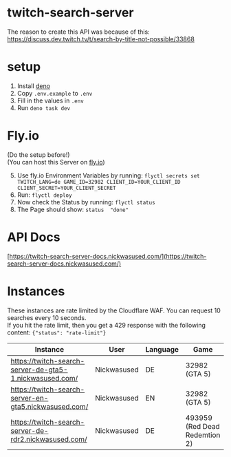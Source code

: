 # twitch-search-server
The reason to create this API was because of this: https://discuss.dev.twitch.tv/t/search-by-title-not-possible/33868  

# setup
1. Install [deno](https://github.com/denoland)
2. Copy ```.env.example``` to ```.env```
3. Fill in the values in ```.env```
4. Run ```deno task dev```

# Fly.io
(Do the setup before!)  
(You can host this Server on [fly.io](https://fly.io/))  
  
5. Use fly.io Environment Variables by running: ```flyctl secrets set TWITCH_LANG=de GAME_ID=32982 CLIENT_ID=YOUR_CLIENT_ID CLIENT_SECRET=YOUR_CLIENT_SECRET```  
6. Run: ```flyctl deploy```  
7. Now check the Status by running: ```flyctl status```  
8. The Page should show: ```status  "done"```  

# API Docs

[https://twitch-search-server-docs.nickwasused.com/](https://twitch-search-server-docs.nickwasused.com/)

# Instances

These instances are rate limited by the Cloudflare WAF. You can request 10 searches every 10 seconds.  
If you hit the rate limit, then you get a 429 response with the following content: `{"status": "rate-limit"}`

| Instance | User | Language | Game | Uptime
| - | - | - | - | -
| https://twitch-search-server-de-gta5-1.nickwasused.com/ | Nickwasused | DE | 32982 (GTA 5) | ![Uptime](https://img.shields.io/uptimerobot/ratio/m791355715-cb0f5288f833744c7fb2b816?style=for-the-badge)
| https://twitch-search-server-en-gta5.nickwasused.com/ | Nickwasused | EN | 32982 (GTA 5) | ![Uptime](https://img.shields.io/uptimerobot/ratio/m791828321-1d8398a4dece3d0908cd3fff?style=for-the-badge)
| https://twitch-search-server-de-rdr2.nickwasused.com/ | Nickwasused | DE | 493959 (Red Dead Redemtion 2) | ![Uptime](https://img.shields.io/uptimerobot/ratio/m792346611-5b5ca66a0aba9a70f1565cc4?style=for-the-badge)
